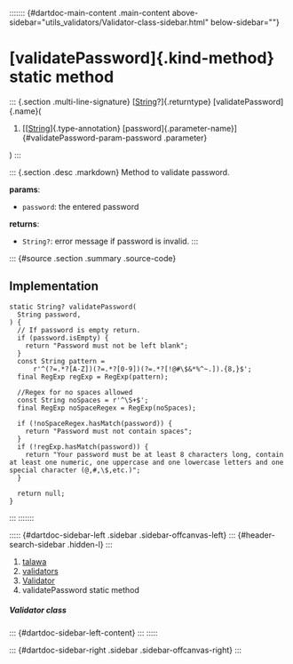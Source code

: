 ::::::: {#dartdoc-main-content .main-content above-sidebar="utils_validators/Validator-class-sidebar.html" below-sidebar=""}
<div>

# [validatePassword]{.kind-method} static method

</div>

::: {.section .multi-line-signature}
[[String](https://api.flutter.dev/flutter/dart-core/String-class.html)?]{.returntype}
[validatePassword]{.name}(

1.  [[[String](https://api.flutter.dev/flutter/dart-core/String-class.html)]{.type-annotation}
    [password]{.parameter-name}]{#validatePassword-param-password
    .parameter}

)
:::

::: {.section .desc .markdown}
Method to validate password.

**params**:

-   `password`: the entered password

**returns**:

-   `String?`: error message if password is invalid.
:::

::: {#source .section .summary .source-code}
## Implementation

``` language-dart
static String? validatePassword(
  String password,
) {
  // If password is empty return.
  if (password.isEmpty) {
    return "Password must not be left blank";
  }
  const String pattern =
      r'^(?=.*?[A-Z])(?=.*?[0-9])(?=.*?[!@#\$&*%^~.]).{8,}$';
  final RegExp regExp = RegExp(pattern);

  //Regex for no spaces allowed
  const String noSpaces = r'^\S+$';
  final RegExp noSpaceRegex = RegExp(noSpaces);

  if (!noSpaceRegex.hasMatch(password)) {
    return "Password must not contain spaces";
  }
  if (!regExp.hasMatch(password)) {
    return "Your password must be at least 8 characters long, contain at least one numeric, one uppercase and one lowercase letters and one special character (@,#,\$,etc.)";
  }

  return null;
}
```
:::
:::::::

::::: {#dartdoc-sidebar-left .sidebar .sidebar-offcanvas-left}
::: {#header-search-sidebar .hidden-l}
:::

1.  [talawa](../../index.html)
2.  [validators](../../utils_validators/)
3.  [Validator](../../utils_validators/Validator-class.html)
4.  validatePassword static method

##### Validator class

::: {#dartdoc-sidebar-left-content}
:::
:::::

::: {#dartdoc-sidebar-right .sidebar .sidebar-offcanvas-right}
:::
